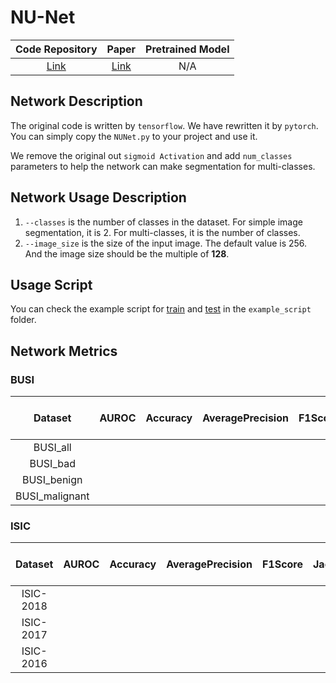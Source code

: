 # NU-Net
|             Code Repository             |                  Paper                   | Pretrained Model |
|:---------------------------------------:|:----------------------------------------:|:----------------:|
| [Link](https://github.com/CGPxy/NU-net) | [Link](https://arxiv.org/abs/2209.07193) |       N/A        |

## Network Description
The original code is written by `tensorflow`. We have rewritten it by `pytorch`. You can simply copy the `NUNet.py` to your project and use it.

We remove the original out `sigmoid Activation` and add `num_classes` parameters to help the network can make segmentation for multi-classes.  

## Network Usage Description
1. `--classes` is the number of classes in the dataset. For simple image segmentation, it is 2. For multi-classes, it is the number of classes.
2. `--image_size` is the size of the input image. The default value is 256. And the image size should be the multiple of **128**.

## Usage Script
You can check the example script for [train](../../example_script/nunet_train.sh) and [test](../../example_script/nunet_test.sh) in the `example_script` folder.

## Network Metrics

### BUSI

|    Dataset     | AUROC | Accuracy | AveragePrecision | F1Score | JaccardIndex | Precision | Recall | Specificity | Dice | Best Model Link |
|:--------------:|:-----:|:--------:|:----------------:|:-------:|:------------:|:---------:|:------:|:-----------:|:----:|:---------------:|
|    BUSI_all    |
|    BUSI_bad    |
|  BUSI_benign   |
| BUSI_malignant |

### ISIC

|  Dataset  | AUROC | Accuracy | AveragePrecision | F1Score | JaccardIndex | Precision | Recall | Specificity | Dice | Best Model Link |
|:---------:|:-----:|:--------:|:----------------:|:-------:|:------------:|:---------:|:------:|:-----------:|:----:|:---------------:|
| ISIC-2018 |
| ISIC-2017 |
| ISIC-2016 |
